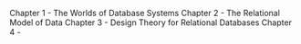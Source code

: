 Chapter 1 - The Worlds of Database Systems
Chapter 2 - The Relational Model of Data
Chapter 3 - Design Theory for Relational Databases
Chapter 4 - 
